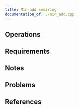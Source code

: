 ```yaml
---
title: Min-add semiring
documentation_of: ./min_add.cpp
---
```


## Operations

## Requirements

## Notes

## Problems

## References
